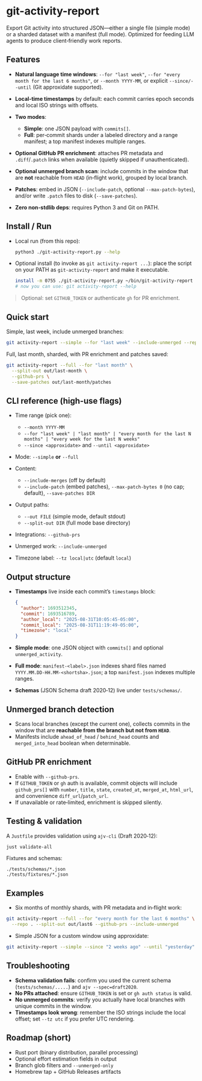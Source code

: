 # git-activity-report

Export Git activity into structured JSON—either a single file (simple mode) or a sharded dataset with a manifest (full mode). Optimized for feeding LLM agents to produce client‑friendly work reports.

## Features

* **Natural language time windows**: `--for "last week"`, `--for "every month for the last 6 months"`, or `--month YYYY-MM`, or explicit `--since/--until` (Git approxidate supported).
* **Local‑time timestamps** by default: each commit carries epoch seconds and local ISO strings with offsets.
* **Two modes**:

  * **Simple**: one JSON payload with `commits[]`.
  * **Full**: per‑commit shards under a labeled directory and a range manifest; a top manifest indexes multiple ranges.
* **Optional GitHub PR enrichment**: attaches PR metadata and `.diff`/`.patch` links when available (quietly skipped if unauthenticated).
* **Optional unmerged branch scan**: include commits in the window that are **not** reachable from `HEAD` (in‑flight work), grouped by local branch.
* **Patches**: embed in JSON (`--include-patch`, optional `--max-patch-bytes`), and/or write `.patch` files to disk (`--save-patches`).
* **Zero non‑stdlib deps**: requires Python 3 and Git on PATH.

## Install / Run

- Local run (from this repo):

  ```bash
  python3 ./git-activity-report.py --help
  ```

- Optional install (to invoke as `git activity-report ...`): place the script on your PATH as `git-activity-report` and make it executable.

  ```bash
  install -m 0755 ./git-activity-report.py ~/bin/git-activity-report
  # now you can use: git activity-report --help
  ```

> Optional: set `GITHUB_TOKEN` or authenticate `gh` for PR enrichment.

## Quick start

Simple, last week, include unmerged branches:

```bash
git activity-report --simple --for "last week" --include-unmerged --repo . > last_week.json
```

Full, last month, sharded, with PR enrichment and patches saved:

```bash
git activity-report --full --for "last month" \
  --split-out out/last-month \
  --github-prs \
  --save-patches out/last-month/patches
```

## CLI reference (high‑use flags)

* Time range (pick one):

  * `--month YYYY-MM`
  * `--for "last week" | "last month" | "every month for the last N months" | "every week for the last N weeks"`
  * `--since <approxidate>` and `--until <approxidate>`
* Mode: `--simple` **or** `--full`
* Content:

  * `--include-merges` (off by default)
  * `--include-patch` (embed patches), `--max-patch-bytes 0` (no cap; default), `--save-patches DIR`
* Output paths:

  * `--out FILE` (simple mode, default stdout)
  * `--split-out DIR` (full mode base directory)
* Integrations: `--github-prs`
* Unmerged work: `--include-unmerged`
* Timezone label: `--tz local|utc` (default `local`)

## Output structure

* **Timestamps** live inside each commit’s `timestamps` block:

  ```json
  {
    "author": 1693512345,
    "commit": 1693516789,
    "author_local": "2025-08-31T10:05:45-05:00",
    "commit_local": "2025-08-31T11:19:49-05:00",
    "timezone": "local"
  }
  ```

* **Simple mode**: one JSON object with `commits[]` and optional `unmerged_activity`.
* **Full mode**: `manifest-<label>.json` indexes shard files named `YYYY.MM.DD-HH.MM-<shortsha>.json`; a top `manifest.json` indexes multiple ranges.
* **Schemas** (JSON Schema draft 2020‑12) live under `tests/schemas/`.

## Unmerged branch detection

* Scans local branches (except the current one), collects commits in the window that are **reachable from the branch but not from `HEAD`**.
* Manifests include `ahead_of_head` / `behind_head` counts and `merged_into_head` boolean when determinable.

## GitHub PR enrichment

* Enable with `--github-prs`.
* If `GITHUB_TOKEN` or `gh` auth is available, commit objects will include `github_prs[]` with `number`, `title`, `state`, `created_at`, `merged_at`, `html_url`, and convenience `diff_url`/`patch_url`.
* If unavailable or rate‑limited, enrichment is skipped silently.

## Testing & validation

A `Justfile` provides validation using `ajv-cli` (Draft 2020‑12):

```bash
just validate-all
```

Fixtures and schemas:

```
./tests/schemas/*.json
./tests/fixtures/*.json
```

## Examples

* Six months of monthly shards, with PR metadata and in‑flight work:

```bash
git activity-report --full --for "every month for the last 6 months" \
  --repo . --split-out out/last6 --github-prs --include-unmerged
```

* Simple JSON for a custom window using approxidate:

```bash
git activity-report --simple --since "2 weeks ago" --until "yesterday" --repo . > span.json
```

## Troubleshooting

* **Schema validation fails**: confirm you used the current schema (`tests/schemas/.....`) and `ajv --spec=draft2020`.
* **No PRs attached**: ensure `GITHUB_TOKEN` is set or `gh auth status` is valid.
* **No unmerged commits**: verify you actually have local branches with unique commits in the window.
* **Timestamps look wrong**: remember the ISO strings include the local offset; set `--tz utc` if you prefer UTC rendering.

## Roadmap (short)

* Rust port (binary distribution, parallel processing)
* Optional effort estimation fields in output
* Branch glob filters and `--unmerged-only`
* Homebrew tap + GitHub Releases artifacts
